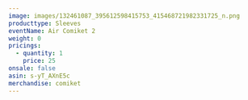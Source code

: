 ```yaml
---
image: images/132461087_395612598415753_415468721982331725_n.png
producttype: Sleeves
eventName: Air Comiket 2
weight: 0
pricings:
  - quantity: 1
    price: 25
onsale: false
asin: s-yT_AXnE5c
merchandise: comiket
---
```

